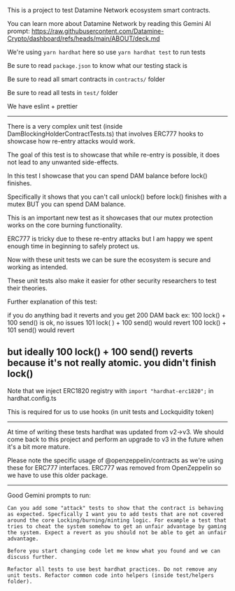 This is a project to test Datamine Network ecosystem smart contracts.

You can learn more about Datamine Network by reading this Gemini AI prompt: https://raw.githubusercontent.com/Datamine-Crypto/dashboard/refs/heads/main/ABOUT/deck.md

We're using `yarn hardhat` here so use `yarn hardhat test` to run tests

Be sure to read `package.json` to know what our testing stack is

Be sure to read all smart contracts in `contracts/` folder

Be sure to read all tests in `test/` folder

We have eslint + prettier

---

There is a very complex unit test (inside DamBlockingHolderContractTests.ts) that involves ERC777 hooks to showcase how re-entry attacks would work.

The goal of this test is to showcase that while re-entry is possible, it does not lead to any unwanted side-effects.

In this test I showcase that you can spend DAM balance before lock() finishes.

Specifically it shows that you can't call unlock() before lock() finishes with a mutex BUT you can spend DAM balance.

This is an important new test as it showcases that our mutex protection works on the core burning functionality.

ERC777 is tricky due to these re-entry attacks but I am happy we spent enough time in beginning to safely protect us.

Now with these unit tests we can be sure the ecosystem is secure and working as intended.

These unit tests also make it easier for other security researchers to test their theories.

Further explanation of this test:

if you do anything bad it reverts and you get 200 DAM back
ex: 100 lock() + 100 send() is ok, no issues
101 lock( ) + 100 send() would revert
100 lock() + 101 send() would revert

## but ideally 100 lock() + 100 send() reverts because it's not really atomic. you didn't finish lock()

Note that we inject ERC1820 registry with `import "hardhat-erc1820";` in hardhat.config.ts

This is required for us to use hooks (in unit tests and Lockquidity token)

---

At time of writing these tests hardhat was updated from v2->v3. We should come back to this project and perform an upgrade to v3 in the future when it's a bit more mature.

Please note the specific usage of @openzeppelin/contracts as we're using these for ERC777 interfaces. ERC777 was removed from OpenZeppelin so we have to use this older package.

---

Good Gemini prompts to run:

```
Can you add some "attack" tests to show that the contract is behaving as expected. Specfically I want you to add tests that are not covered around the core Locking/burning/minting logic. For example a test that tries to cheat the system somehow to get an unfair advantage by gaming the system. Expect a revert as you should not be able to get an unfair advantage.

Before you start changing code let me know what you found and we can discuss further.
```

```
Refactor all tests to use best hardhat practices. Do not remove any unit tests. Refactor common code into helpers (inside test/helpers folder).
```
